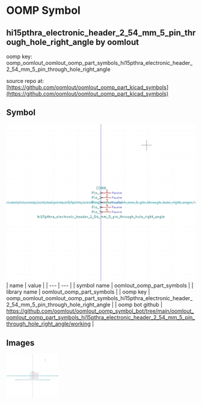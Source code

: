 # OOMP Symbol  
## hi15pthra_electronic_header_2_54_mm_5_pin_through_hole_right_angle  by oomlout  
  
oomp key: oomp_oomlout_oomlout_oomp_part_symbols_hi15pthra_electronic_header_2_54_mm_5_pin_through_hole_right_angle  
  
source repo at: [https://github.com/oomlout/oomlout_oomp_part_kicad_symbols](https://github.com/oomlout/oomlout_oomp_part_kicad_symbols)  
## Symbol  
  
[![working.png](working_600.png)](working.png)  
| name | value | 
| --- | --- | 
| symbol name | oomlout_oomp_part_symbols | 
| library name | oomlout_oomp_part_symbols | 
| oomp key | oomp_oomlout_oomlout_oomp_part_symbols_hi15pthra_electronic_header_2_54_mm_5_pin_through_hole_right_angle | 
| oomp bot github | https://github.com/oomlout/oomlout_oomp_symbol_bot/tree/main/oomlout_oomlout_oomp_part_symbols_hi15pthra_electronic_header_2_54_mm_5_pin_through_hole_right_angle/working | 
## Images  
  
[![working.png](working_140.png)](working.png)  

